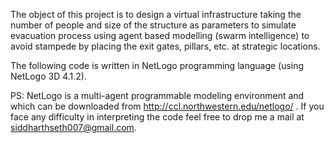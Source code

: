 The object of this project is to design a virtual infrastructure taking the number of people and size of the structure as parameters to simulate evacuation process using agent based modelling (swarm intelligence) to avoid stampede by placing the exit gates, pillars, etc. at strategic locations.

The following code is written in NetLogo programming language (using NetLogo 3D 4.1.2).

PS: NetLogo is a multi-agent programmable modeling environment and which can be downloaded from http://ccl.northwestern.edu/netlogo/ .
If you face any difficulty in interpreting the code feel free to drop me a mail at siddharthseth007@gmail.com. 